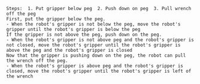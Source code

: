 
    Steps:  1. Put gripper below peg  2. Push down on peg  3. Pull wrench off the peg
    First, put the gripper below the peg.
    - When the robot's gripper is not below the peg, move the robot's gripper until the robot's gripper is below the peg
    If the gripper is not above the peg, push down on the peg.
    - When the robot's gripper is not above peg and the robot's gripper is not closed, move the robot's gripper until the robot's gripper is above the peg and the robot's gripper is closed
    Now that the gripper is pushing down on the peg, the robot can pull the wrench off the peg.
    - When the robot's gripper is above peg and the robot's gripper is closed, move the robot's gripper until the robot's gripper is left of the wrench